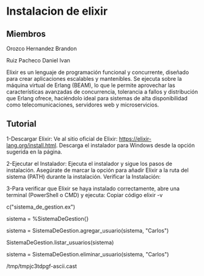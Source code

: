 # Instalacion de elixir

## Miembros
Orozco Hernandez Brandon 

Ruiz Pacheco Daniel Ivan


Elixir es un lenguaje de programación funcional y concurrente, diseñado para crear aplicaciones escalables y mantenibles. Se ejecuta sobre la máquina virtual de Erlang (BEAM), lo que le permite aprovechar las características avanzadas de concurrencia, tolerancia a fallos y distribución que Erlang ofrece, haciéndolo ideal para sistemas de alta disponibilidad como telecomunicaciones, servidores web y microservicios.

## Tutorial 
1-Descargar Elixir:
Ve al sitio oficial de Elixir: https://elixir-lang.org/install.html.
Descarga el instalador para Windows desde la opción sugerida en la página.

2-Ejecutar el Instalador:
Ejecuta el instalador y sigue los pasos de instalación. Asegúrate de marcar la opción para añadir Elixir a la ruta del sistema (PATH) durante la instalación.
Verificar la Instalación:

3-Para verificar que Elixir se haya instalado correctamente, abre una terminal (PowerShell o CMD) y ejecuta:
Copiar código
elixir -v

c("sistema_de_gestion.ex")

sistema = %SistemaDeGestion{}

sistema = SistemaDeGestion.agregar_usuario(sistema, "Carlos")

SistemaDeGestion.listar_usuarios(sistema)

sistema = SistemaDeGestion.eliminar_usuario(sistema, "Carlos")

/tmp/tmpjc3tdpgf-ascii.cast
